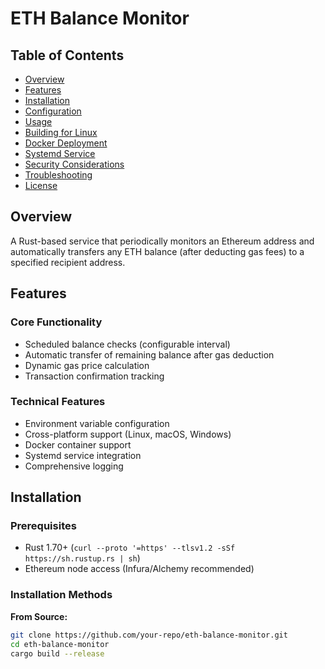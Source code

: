 # ETH Balance Monitor

## Table of Contents
- [Overview](#overview)
- [Features](#features)
- [Installation](#installation)
- [Configuration](#configuration)
- [Usage](#usage)
- [Building for Linux](#building-for-linux)
- [Docker Deployment](#docker-deployment)
- [Systemd Service](#systemd-service)
- [Security Considerations](#security-considerations)
- [Troubleshooting](#troubleshooting)
- [License](#license)

## Overview

A Rust-based service that periodically monitors an Ethereum address and automatically transfers any ETH balance (after deducting gas fees) to a specified recipient address.


## Features

### Core Functionality
- Scheduled balance checks (configurable interval)
- Automatic transfer of remaining balance after gas deduction
- Dynamic gas price calculation
- Transaction confirmation tracking

### Technical Features
- Environment variable configuration
- Cross-platform support (Linux, macOS, Windows)
- Docker container support
- Systemd service integration
- Comprehensive logging

## Installation

### Prerequisites
- Rust 1.70+ (`curl --proto '=https' --tlsv1.2 -sSf https://sh.rustup.rs | sh`)
- Ethereum node access (Infura/Alchemy recommended)

### Installation Methods

**From Source:**
```bash
git clone https://github.com/your-repo/eth-balance-monitor.git
cd eth-balance-monitor
cargo build --release
